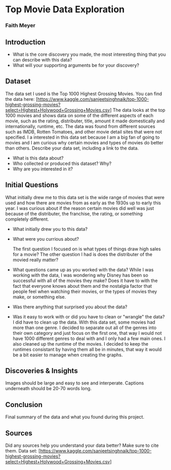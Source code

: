 # Top Movie Data Exploration
### Faith Meyer

## Introduction

- What is the core discovery you made, the most interesting thing that you can describe with this data? 
- What will your supporting arguments be for your discovery?

## Dataset

The data set I used is the Top 1000 Highest Grossing Movies. You can find the data here: [https://www.kaggle.com/sanjeetsinghnaik/top-1000-highest-grossing-movies?select=Highest+Holywood+Grossing+Movies.csv]
The data looks at the top 1000 movies and shows data on some of the different aspects of each movie, such as the rating, distributer, title, amount it made domestically and internationally, runtime, etc. The data was found from different sources such as IMDB, Rotten Tomatoes, and other movie detail sites that were not specified. I a interested in this data set because I am a big fan of going to movies and I am curious why certain movies and types of movies do better than others.
Describe your data set, including a link to the data. 
- What is this data about?
- Who collected or produced this dataset? Why?
- Why are you interested in it?

## Initial Questions

What initially drew me to this data set is the wide range of movies that were used and how there are movies from as early as the 1930s up to early this year. I was curious about if the reason certain movies did well was just because of the distributer, the franchise, the rating, or something completely different.
- What initially drew you to this data? 
- What were you currious about? 

    The first question I focused on is what types of things draw high sales for a movie? 
    The other question I had is does the distributer of the movied really matter?
  
- What questions came up as you worked with the data? 
 While I was working with the data, I was wondering why Disney has been so successful with all of the movies they make? Does it have to with the fact that everyone knows about them and the nostalgia factor that people feel when watching their movies, or the types of movies they make, or something else.
 
- Was there anything that surprised you about the data?
- Was it easy to work with or did you have to clean or "wrangle" the data?
I did have to clean up the data. With this data set, some movies had more than one genre. I decided to separate out all of the genres into their own category and just focus on the first one, that way I would not have 1000 different genres to deal with and I only had a few main ones. I also cleaned up the runtime of the movies. I decided to keep the runtimes consistant by having them all be in minutes, that way it would be a bit easier to manage when creating the graphs.

## Discoveries & Insights

Images should be large and easy to see and interperate. 
Captions underneath should be 20-70 words long.

## Conclusion

Final summary of the data and what you found during this project.

## Sources

Did any sources help you understand your data better? Make sure to cite them.
Data set: [https://www.kaggle.com/sanjeetsinghnaik/top-1000-highest-grossing-movies?select=Highest+Holywood+Grossing+Movies.csv]
